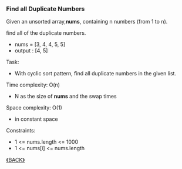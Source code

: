 ### Find all Duplicate Numbers

Given an unsorted array,**nums**, containing n numbers (from 1 to n). 

find all of the duplicate numbers.

- nums = [3, 4, 4, 5, 5]
- output : [4, 5]

Task:
- With cyclic sort pattern, find all duplicate numbers in the given list.

Time complexity: O(n)
- N as the size of **nums** and the swap times

Space complexity: O(1)
- in constant space

Constraints:
- 1 <= nums.length <= 1000
- 1 <= nums[i] <= nums.length

<a class="return" href="../README.md" style="text-align:right;"> 《BACK》 </a>

